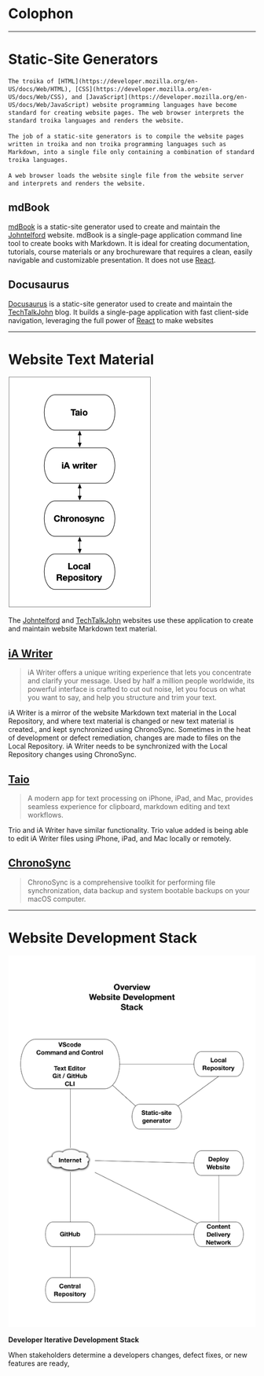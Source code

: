 # Colophon

---

# Static-Site Generators

```admonish info
The troika of [HTML](https://developer.mozilla.org/en-US/docs/Web/HTML), [CSS](https://developer.mozilla.org/en-US/docs/Web/CSS), and [JavaScript](https://developer.mozilla.org/en-US/docs/Web/JavaScript) website programming languages have become standard for creating website pages. The web browser interprets the standard troika languages and renders the website.

The job of a static-site generators is to compile the website pages written in troika and non troika programming languages such as Markdown, into a single file only containing a combination of standard troika languages.

A web browser loads the website single file from the website server and interprets and renders the website. 

```

## mdBook

[mdBook](https://rust-lang.github.io/mdBook/) is a static-site generator used to create and maintain the  [Johntelford](https://johntelford.com) website.  mdBook is a single-page application command line tool to create books with Markdown. It is ideal for creating  documentation, tutorials, course materials or any brochureware that requires a clean, easily navigable and customizable presentation. It does not use [React](https://reactjs.org/).

## Docusaurus

[Docusaurus](https://docusaurus.io/) is a static-site generator used to create and maintain the [TechTalkJohn](https://techtalkjohn.com) blog. It builds a single-page application with fast client-side navigation, leveraging the full power of [React](https://reactjs.org/) to make websites 

---

# Website Text Material

![Markdown Web Text Material](websitetextmaterial.png) 

The [Johntelford](https://johntelford.com) and  [TechTalkJohn](https://techtalkjohn.com) websites  use these application to create and maintain website Markdown text material. 

## [iA Writer](https://ia.net/writer)
> iA Writer offers a unique writing experience that lets you concentrate and clarify your message. Used by half a million people worldwide, its powerful interface is crafted to cut out noise, let you focus on what you want to say, and help you structure and trim your text.

iA Writer is a mirror of the website Markdown text material in the Local Repository, and where text material is changed or new text material is created., and  kept synchronized using ChronoSync. Sometimes in the heat of development or defect remediation, changes are made to files on the Local Repository. iA Writer needs to be synchronized  with the Local Repository changes using ChronoSync.

## [Taio](https://taio.app) 
> A modern app for text processing on iPhone, iPad, and Mac, provides seamless experience for clipboard, markdown editing and text workflows.

Trio and iA Writer have similar functionality. Trio value added is being able to edit iA Writer files using iPhone, iPad, and Mac locally or remotely.

## [ChronoSync](https://www.econtechnologies.com/chronosync/overview.html)
> ChronoSync is a comprehensive toolkit for performing file synchronization, data backup and system bootable backups on your macOS computer.

---

# Website Development Stack

![Developer Iterative Development Stack](webdevstack.png)

**Developer Iterative Development Stack**

When stakeholders determine a developers changes, defect fixes, or new features are ready,



